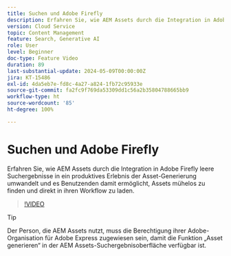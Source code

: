 ```yaml
---
title: Suchen und Adobe Firefly
description: Erfahren Sie, wie AEM Assets durch die Integration in Adobe Firefly leere Suchergebnisse in ein produktives Erlebnis der Asset-Generierung umwandelt.
version: Cloud Service
topic: Content Management
feature: Search, Generative AI
role: User
level: Beginner
doc-type: Feature Video
duration: 89
last-substantial-update: 2024-05-09T00:00:00Z
jira: KT-15486
exl-id: 4da5eb7e-fd8c-4a27-a824-1fb72c95933e
source-git-commit: fa2fc9f769da53309dd1c56a2b35804788665bb9
workflow-type: ht
source-wordcount: '85'
ht-degree: 100%

---
```


# Suchen und Adobe Firefly

Erfahren Sie, wie AEM Assets durch die Integration in Adobe Firefly leere Suchergebnisse in ein produktives Erlebnis der Asset-Generierung umwandelt und es Benutzenden damit ermöglicht, Assets mühelos zu finden und direkt in ihren Workflow zu laden.

>[!VIDEO](https://video.tv.adobe.com/v/3429070/?learn=on)


>[!TIP]
>
> Der Person, die AEM Assets nutzt, muss die Berechtigung ihrer Adobe-Organisation für Adobe Express zugewiesen sein, damit die Funktion „Asset generieren“ in der AEM Assets-Suchergebnisoberfläche verfügbar ist.
